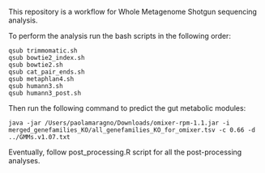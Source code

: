 This repository is a workflow for Whole Metagenome Shotgun sequencing analysis.

To perform the analysis run the bash scripts in the following order:
```
qsub trimmomatic.sh
qsub bowtie2_index.sh
qsub bowtie2.sh
qsub cat_pair_ends.sh
qsub metaphlan4.sh
qsub humann3.sh
qsub humann3_post.sh
```

Then run the following command to predict the gut metabolic modules:
```
java -jar /Users/paolamaragno/Downloads/omixer-rpm-1.1.jar -i merged_genefamilies_KO/all_genefamilies_KO_for_omixer.tsv -c 0.66 -d ../GMMs.v1.07.txt
```
Eventually, follow post_processing.R script for all the post-processing analyses.

